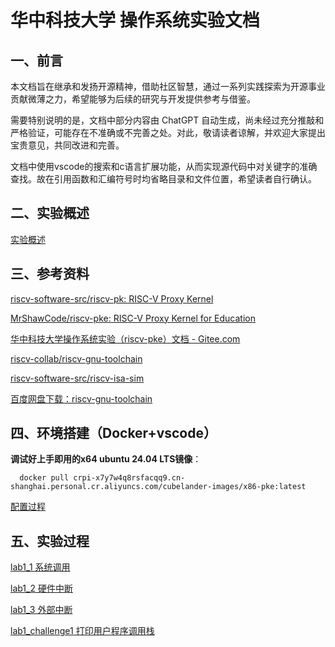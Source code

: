 # 华中科技大学 操作系统实验文档
## 一、前言

本文档旨在继承和发扬开源精神，借助社区智慧，通过一系列实践探索为开源事业贡献微薄之力，希望能够为后续的研究与开发提供参考与借鉴。

需要特别说明的是，文档中部分内容由 ChatGPT 自动生成，尚未经过充分推敲和严格验证，可能存在不准确或不完善之处。对此，敬请读者谅解，并欢迎大家提出宝贵意见，共同改进和完善。

文档中使用vscode的搜索和c语言扩展功能，从而实现源代码中对关键字的准确查找。故在引用函数和汇编符号时均省略目录和文件位置，希望读者自行确认。

## 二、实验概述

[实验概述](lab/实验概述.md)


## 三、参考资料

[riscv-software-src/riscv-pk: RISC-V Proxy Kernel](https://github.com/riscv-software-src/riscv-pk.git)

[MrShawCode/riscv-pke: RISC-V Proxy Kernel for Education](https://github.com/MrShawCode/riscv-pke)

[华中科技大学操作系统实验（riscv-pke）文档 - Gitee.com](https://gitee.com/hustos/pke-doc/tree/master)

[riscv-collab/riscv-gnu-toolchain](https://github.com/riscv-collab/riscv-gnu-toolchain)

[riscv-software-src/riscv-isa-sim](https://github.com/riscv-software-src/riscv-isa-sim)

[百度网盘下载：riscv-gnu-toolchain](https://pan.baidu.com/s/1Z9xKV_UY2Li_SxYrbJT5Zw?pwd=cpbf)


## 四、环境搭建（Docker+vscode）
**调试好上手即用的x64 ubuntu 24.04 LTS镜像**：
```
  docker pull crpi-x7y7w4q8rsfacqq9.cn-shanghai.personal.cr.aliyuncs.com/cubelander-images/x86-pke:latest
```
[配置过程](lab/环境配置.md)

## 五、实验过程

[lab1_1 系统调用](lab/lab1_1.md)

[lab1_2 硬件中断](lab/lab1_2.md)

[lab1_3 外部中断](lab/lab1_3.md)

[lab1_challenge1 打印用户程序调用栈](lab/lab1_challenge1.md)

